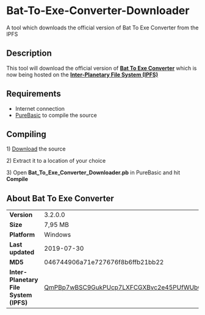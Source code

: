 # Bat-To-Exe-Converter-Downloader
A tool which downloads the official version of Bat To Exe Converter from the IPFS

<h2>Description</h2>
<p>This tool will download the official version of <b><a href="https://web.archive.org/web/20190305143024/http://f2ko.de/en/b2e.php" title="Bat To Exe Converter">Bat To Exe Converter</a></b> which is now being hosted on the <a href="https://ipfs.io" title="Inter-Planetary File System (IPFS)"><b>Inter-Planetary File System (IPFS)</b></a>
</p>

<h2>Requirements</h2>
<ul>
<li>Internet connection</li>
<li><a href="https://www.purebasic.com/">PureBasic</a> to compile the source</li>
</ul>

<h2>Compiling</h2>
<p> 1) <a href="https://github.com/99fk/Bat-To-Exe-Converter-Downloader/archive/master.zip">Download</a> the source</p>
<p> 2) Extract it to a location of your choice</p>
<p> 3) Open <b>Bat_To_Exe_Converter_Downloader.pb</b> in PureBasic and hit <b>Compile</b></p>

<h2>About Bat To Exe Converter</h2>

<table>
<tr>
<td><b>Version</b></td>
<td>3.2.0.0</td>
</tr>
<tr>
<td><b>
Size</b></td>
<td>7,95 MB</td>
</tr>
<tr>
<td><b>
Platform</b></td>
<td>Windows</td>
</tr>
<tr>
<td><b>
Last updated</b></td>
<td>2019-07-30</td>
</tr>
<tr>
<td><b>
MD5</b></td>
<td>046744906a71e727676f8b6ffb21bb22</td>
</tr>

<tr>
<td><b>
Inter-Planetary File System (IPFS)</b></td>
<td>
<a href="http://127.0.0.1:8080/ipfs/QmPBp7wBSC9GukPUcp7LXFCGXBvc2e45PUfWUbCJzuLG65" target="_blank">
QmPBp7wBSC9GukPUcp7LXFCGXBvc2e45PUfWUbCJzuLG65
</a>
</td>
</tr>

</table>
